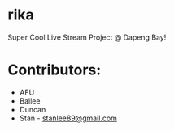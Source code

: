 # rika
Super Cool Live Stream Project @ Dapeng Bay!

# Contributors:
- AFU
- Ballee
- Duncan
- Stan - stanlee89@gmail.com




